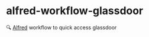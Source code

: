 # alfred-workflow-glassdoor
🔍 [Alfred](http://www.alfredforum.com/) workflow to quick access glassdoor
